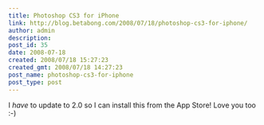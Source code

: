 ```yaml
---
title: Photoshop CS3 for iPhone
link: http://blog.betabong.com/2008/07/18/photoshop-cs3-for-iphone/
author: admin
description: 
post_id: 35
date: 2008-07-18
created: 2008/07/18 15:27:23
created_gmt: 2008/07/18 14:27:23
post_name: photoshop-cs3-for-iphone
post_type: post
---
```



I *have* to update to 2.0 so I can install this from the App Store!  Love you too :-)
